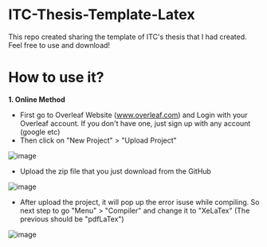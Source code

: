 # ITC-Thesis-Template-Latex
This repo created sharing the template of ITC's thesis that I had created. Feel free to use and download!

# How to use it?
**1. Online Method**
- First go to Overleaf Website (www.overleaf.com) and Login with your Overleaf account. If you don't have one, just sign up with any account (google etc)
- Then click on "New Project" > "Upload Project"
  
![image](https://github.com/rithylim99/ITC-Thesis-Template-Latex/assets/101658566/2fa30d96-f800-49c7-b6d3-cce399ac7ab9)

- Upload the zip file that you just download from the GitHub

![image](https://github.com/rithylim99/ITC-Thesis-Template-Latex/assets/101658566/41e9acf0-2f65-4f20-960a-c7177bb3fbd7)

- After upload the project, it will pop up the error isuse while compiling. So next step to go "Menu" > "Compiler" and change it to "XeLaTex" (The previous should be "pdfLaTex")

![image](https://github.com/rithylim99/ITC-Thesis-Template-Latex/assets/101658566/436647ec-4422-428f-8249-427b48a1398f)
